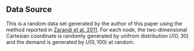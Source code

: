 ## Data Source
This is a random data set generated by the author of this paper using the method reported in [Zarandi et al. 2011](https://www.sciencedirect.com/science/article/pii/S1026309811002100).
For each node, the two-dimensional Cartesian coordinate is randomly generated by unifrom distribution $U (0, 30)$ and the demand is generated by $U (0, 100)$ at random.
